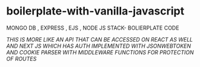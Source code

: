 # boilerplate-with-vanilla-javascript

MONGO DB , EXPRESS , EJS , NODE JS STACK- BOLIERPLATE CODE

_THIS IS MORE LIKE AN API THAT CAN BE ACCESSED ON REACT AS WELL AND NEXT JS WHICH HAS AUTH
IMPLEMENTED WITH JSONWEBTOKEN AND COOKIE PARSER WITH MIDDLEWARE FUNCTIONS FOR PROTECTION OF ROUTES_
